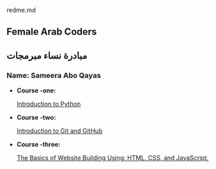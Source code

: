 redme.md
## Female Arab Coders
## مبادرة نساء مبرمجات
### Name: Sameera Abo Qayas

* __Course -one:__

    [Introduction to Python](https://www.udemy.com/course/introduction-to-python)

* __Course -two:__

    [Introduction to Git and GitHub](https://www.udemy.com/course/introduction-to-git-and-github)

* __Course -three:__

    [The Basics of Website Building Using: HTML, CSS, and JavaScript.](https://www.udemy.com/course/html-css-javascript-arabic)
